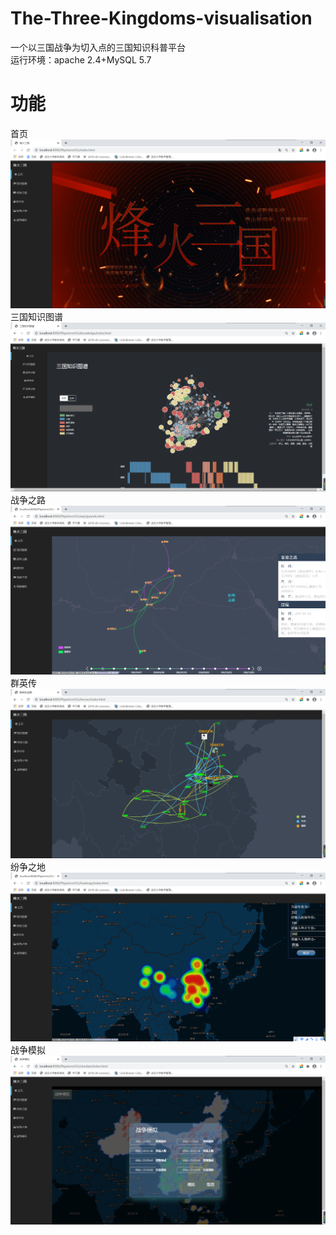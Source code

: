 # The-Three-Kingdoms-visualisation
一个以三国战争为切入点的三国知识科普平台  
运行环境：apache 2.4+MySQL 5.7  
# 功能
首页  
![Image text](https://github.com/Wolves000/The-Three-Kingdoms-visualisation/blob/master/images/ODYLBDCZW}QMO5D%1%7QQA5.png)  
三国知识图谱  
![Image text](https://github.com/Wolves000/The-Three-Kingdoms-visualisation/blob/master/images/[63}$8KM6]6@9]JEIWRX~2I.png)  
战争之路  
![Image text](https://github.com/Wolves000/The-Three-Kingdoms-visualisation/blob/master/images/HIXL8[ODC~8396H6DH~C1]H.png)  
群英传  
![Image text](https://github.com/Wolves000/The-Three-Kingdoms-visualisation/blob/master/images/2~KR%25B1A%25YK0I24M%60R695Q8.png)  
纷争之地  
![Image text](https://github.com/Wolves000/The-Three-Kingdoms-visualisation/blob/master/images/KZ3`TK~J8TP9BX8A6]LGRW2.png)  
战争模拟  
![Image text](https://github.com/Wolves000/The-Three-Kingdoms-visualisation/blob/master/images/M_DYBZ5RFESZ}$MF24}HZ%5.png) 
